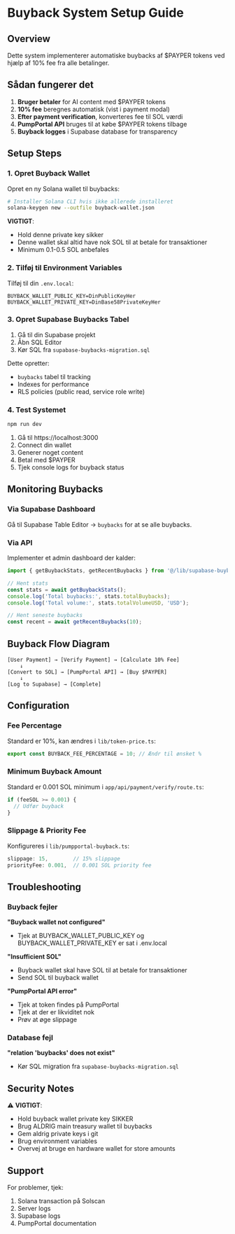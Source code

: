# Buyback System Setup Guide

## Overview
Dette system implementerer automatiske buybacks af $PAYPER tokens ved hjælp af 10% fee fra alle betalinger.

## Sådan fungerer det

1. **Bruger betaler** for AI content med $PAYPER tokens
2. **10% fee** beregnes automatisk (vist i payment modal)
3. **Efter payment verification**, konverteres fee til SOL værdi
4. **PumpPortal API** bruges til at købe $PAYPER tokens tilbage
5. **Buyback logges** i Supabase database for transparency

## Setup Steps

### 1. Opret Buyback Wallet

Opret en ny Solana wallet til buybacks:

```bash
# Installer Solana CLI hvis ikke allerede installeret
solana-keygen new --outfile buyback-wallet.json
```

**VIGTIGT**: 
- Hold denne private key sikker
- Denne wallet skal altid have nok SOL til at betale for transaktioner
- Minimum 0.1-0.5 SOL anbefales

### 2. Tilføj til Environment Variables

Tilføj til din `.env.local`:

```env
BUYBACK_WALLET_PUBLIC_KEY=DinPublicKeyHer
BUYBACK_WALLET_PRIVATE_KEY=DinBase58PrivateKeyHer
```

### 3. Opret Supabase Buybacks Tabel

1. Gå til din Supabase projekt
2. Åbn SQL Editor
3. Kør SQL fra `supabase-buybacks-migration.sql`

Dette opretter:
- `buybacks` tabel til tracking
- Indexes for performance
- RLS policies (public read, service role write)

### 4. Test Systemet

```bash
npm run dev
```

1. Gå til https://localhost:3000
2. Connect din wallet
3. Generer noget content
4. Betal med $PAYPER
5. Tjek console logs for buyback status

## Monitoring Buybacks

### Via Supabase Dashboard

Gå til Supabase Table Editor → `buybacks` for at se alle buybacks.

### Via API

Implementer et admin dashboard der kalder:

```typescript
import { getBuybackStats, getRecentBuybacks } from '@/lib/supabase-buybacks';

// Hent stats
const stats = await getBuybackStats();
console.log('Total buybacks:', stats.totalBuybacks);
console.log('Total volume:', stats.totalVolumeUSD, 'USD');

// Hent seneste buybacks
const recent = await getRecentBuybacks(10);
```

## Buyback Flow Diagram

```
[User Payment] → [Verify Payment] → [Calculate 10% Fee] 
    ↓
[Convert to SOL] → [PumpPortal API] → [Buy $PAYPER]
    ↓
[Log to Supabase] → [Complete]
```

## Configuration

### Fee Percentage
Standard er 10%, kan ændres i `lib/token-price.ts`:

```typescript
export const BUYBACK_FEE_PERCENTAGE = 10; // Ændr til ønsket %
```

### Minimum Buyback Amount
Standard er 0.001 SOL minimum i `app/api/payment/verify/route.ts`:

```typescript
if (feeSOL >= 0.001) {
  // Udfør buyback
}
```

### Slippage & Priority Fee
Konfigureres i `lib/pumpportal-buyback.ts`:

```typescript
slippage: 15,        // 15% slippage
priorityFee: 0.001,  // 0.001 SOL priority fee
```

## Troubleshooting

### Buyback fejler

**"Buyback wallet not configured"**
- Tjek at BUYBACK_WALLET_PUBLIC_KEY og BUYBACK_WALLET_PRIVATE_KEY er sat i .env.local

**"Insufficient SOL"**
- Buyback wallet skal have SOL til at betale for transaktioner
- Send SOL til buyback wallet

**"PumpPortal API error"**
- Tjek at token findes på PumpPortal
- Tjek at der er likviditet nok
- Prøv at øge slippage

### Database fejl

**"relation 'buybacks' does not exist"**
- Kør SQL migration fra `supabase-buybacks-migration.sql`

## Security Notes

⚠️ **VIGTIGT**:
- Hold buyback wallet private key SIKKER
- Brug ALDRIG main treasury wallet til buybacks
- Gem aldrig private keys i git
- Brug environment variables
- Overvej at bruge en hardware wallet for store amounts

## Support

For problemer, tjek:
1. Solana transaction på Solscan
2. Server logs
3. Supabase logs
4. PumpPortal documentation

